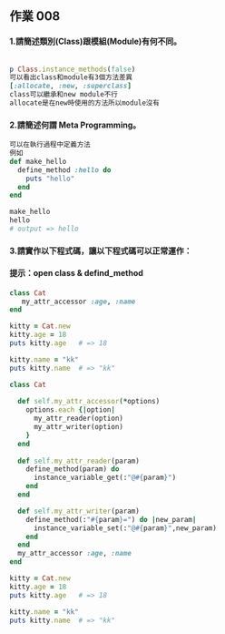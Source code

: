 ## 作業 008
#### 1.請簡述類別(Class)跟模組(Module)有何不同。
###### 
```ruby
p Class.instance_methods(false)
可以看出class和module有3個方法差異
[:allocate, :new, :superclass]
class可以繼承和new module不行
allocate是在new時使用的方法所以module沒有
```
#### 2.請簡述何謂 Meta Programming。
```ruby
可以在執行過程中定義方法
例如
def make_hello
  define_method :hello do 
    puts "hello"
  end
end

make_hello
hello
# output => hello
```
#### 3.請實作以下程式碼，讓以下程式碼可以正常運作：
#### 提示：open class & defind_method
```ruby
class Cat
   my_attr_accessor :age, :name
end

kitty = Cat.new
kitty.age = 18
puts kitty.age   # => 18

kitty.name = "kk"
puts kitty.name  # => "kk"
```
```ruby
class Cat
  
  def self.my_attr_accessor(*options)
    options.each {|option| 
      my_attr_reader(option)
      my_attr_writer(option)
    }
  end
  
  def self.my_attr_reader(param)
    define_method(param) do 
      instance_variable_get(:"@#{param}")
    end
  end

  def self.my_attr_writer(param)
    define_method(:"#{param}=") do |new_param|
      instance_variable_set(:"@#{param}",new_param)
    end
  end
  my_attr_accessor :age, :name
end

kitty = Cat.new
kitty.age = 18
puts kitty.age   # => 18

kitty.name = "kk"
puts kitty.name  # => "kk"
```
